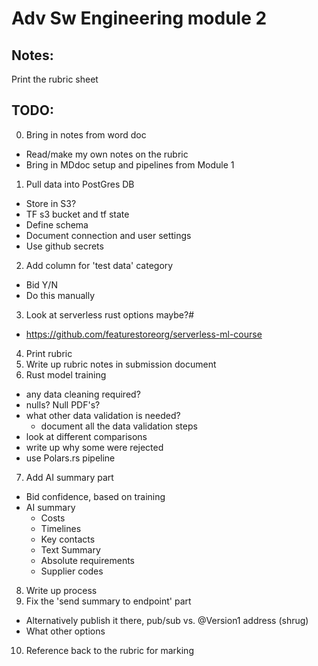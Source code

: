 # Adv Sw Engineering module 2

## Notes:

Print the rubric sheet

## TODO:

0. Bring in notes from word doc
  - Read/make my own notes on the rubric
  - Bring in MDdoc setup and pipelines from Module 1
1. Pull data into PostGres DB
  - Store in S3?
  - TF s3 bucket and tf state
  - Define schema
  - Document connection and user settings
  - Use github secrets
2. Add column for 'test data' category
  - Bid Y/N
  - Do this manually
3. Look at serverless rust options maybe?#
  - https://github.com/featurestoreorg/serverless-ml-course 
4. Print rubric
5. Write up rubric notes in submission document
6. Rust model training
  - any data cleaning required?
  - nulls? Null PDF's?
  - what other data validation is needed?
    - document all the data validation steps
  - look at different comparisons
  - write up why some were rejected
  - use Polars.rs pipeline
7. Add AI summary part
  - Bid confidence, based on training
  - AI summary
    - Costs
    - Timelines
    - Key contacts
    - Text Summary
    - Absolute requirements
    - Supplier codes
8. Write up process
9. Fix the 'send summary to endpoint' part
  - Alternatively publish it there, pub/sub vs. @Version1 address (shrug)
  - What other options
10. Reference back to the rubric for marking




